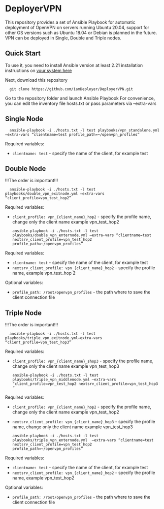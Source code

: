 # DeployerVPN
This repository provides a set of Ansible Playbook for automatic deployment of OpenVPN on servers running Ubuntu 20.04, support for other OS versions such as Ubuntu 18.04 or Debian is planned in the future. VPN can be deployed in Single, Double and Triple nodes.

## Quick Start

To use it, you need to install Ansible version at least 2.21 installation instructions on [your system here](https://docs.ansible.com/ansible/latest/installation_guide/installation_distros.html)

Next, download this repository

      git clone https://github.com/iamDeployer/DeployerVPN.git

Go to the repository folder and launch Ansible Playbook
For convenience, you can edit the inventory file hosts.txt or pass parameters via –extra-vars

## Single Node

      ansible-playbook -i ./hosts.txt -l test playbooks/vpn_standalone.yml –extra-vars “clientname=test profile_path=~/openvpn_profiles”  

Required variables:
* `clientname: test` - specify the name of the client, for example test

## Double Node 

!!!The order is important!!!

      ansible-playbook -i ./hosts.txt -l test playbooks/double_vpn_exitnode.yml –extra-vars “client_profile=vpn_test_hop2”    

Required variables:
* `client_profile: vpn_{client_name}_hop2` - specify the profile name, change only the client name example vpn_test_hop2

      ansible-playbook -i ./hosts.txt -l test playbooks/double_vpn_enternode.yml –extra-vars “clientname=test nextsrv_client_profile=vpn_test_hop2 profile_path=~/openvpn_profiles”   

Required variables:
* `clientname: test` - specify the name of the client, for example test
* `nextsrv_client_profile: vpn_{client_name}_hop2` - specify the profile name, example vpn_test_hop 2

Optional variables:
* `profile_path: /root/openvpn_profiles` - the path where to save the client connection file

## Triple Node

!!!The order is important!!!

      ansible-playbook -i ./hosts.txt -l test playbooks/triple_vpn_exitnode.yml–extra-vars “client_profile=vpn_test_hop3”   

Required variables:
* `client_profile: vpn_{client_name}_shop3` - specify the profile name, change only the client name example vpn_test_hop3

      ansible-playbook -i ./hosts.txt -l test playbooks/triple_vpn_middlenode.yml –extra-vars “client_profile=vpn_test_hop2 nextsrv_client_profile=vpn_test_hop3 ”   

Required variables:
* `client_profile: vpn_{client_name}_hop2` - specify the profile name, change only the client name example vpn_test_hop2
* `nextsrv_client_profile: vpn_{client_name}_hop3` - specify the profile name, change only the client name example vpn_test_hop3

      ansible-playbook -i ./hosts.txt -l test playbooks/triple_vpn_enternode.yml  –extra-vars “clientname=test nextsrv_client_profile=vpn_test_hop2 profile_path=~/openvpn_profiles”   

Required variables:
* `clientname: test` - specify the name of the client, for example test
* `nextsrv_client_profile: vpn_{client_name}_hop2` - specify the profile name, example vpn_test_hop2

Optional variables:
* `profile_path: /root/openvpn_profiles` - the path where to save the client connection file
